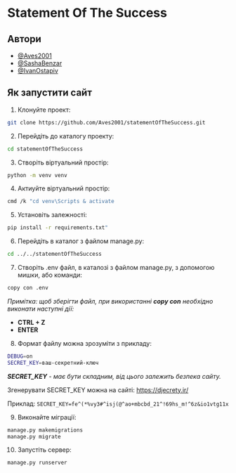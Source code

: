
# Statement Of The Success


## Автори

- [@Aves2001](https://www.github.com/Aves2001)
- [@SashaBenzar](https://www.github.com/SashaBenzar)
- [@IvanOstapiv](https://www.github.com/IvanOstapiv)


## Як запустити сайт

1. Клонуйте проект:

```bash
git clone https://github.com/Aves2001/statementOfTheSuccess.git
```

2. Перейдіть до каталогу проекту:

```bash
cd statementOfTheSuccess
```

3. Створіть віртуальний простір:

```bash
python -m venv venv
```

4. Актиуйте віртуальний простір:
```bash
cmd /k "cd venv\Scripts & activate
```

5. Установіть залежності:

```bash
pip install -r requirements.txt"
```

6. Перейдіть в каталог з файлом manage.py:

```bash
cd ../../statementOfTheSuccess
```

7. Створіть .env файл, в каталозі з файлом manage.py, з допомогою мишки, або команди:
```bash
copy con .env
```
*Примітка: щоб зберігти файл, при використанні **copy con** необхідно виконати наступні дії:*

- **CTRL + Z**
- **ENTER**

8. Формат файлу можна зрозуміти з прикладу:
```bash
DEBUG=on
SECRET_KEY=ваш-секретний-ключ
```

***SECRET_KEY*** - *має бути складним, від цього залежить безпека сайту.*

Згенерувати SECRET_KEY можна на сайті: https://djecrety.ir/

Приклад: ```SECRET_KEY=fe^(*%vy3#^isj(@^ao+mbcbd_21^!69hs_m!^6z&io1vtg11x```


9. Виконайте міграції:

```bash
manage.py makemigrations
manage.py migrate
```

10. Запустіть сервер:

```bash
manage.py runserver
```
 

